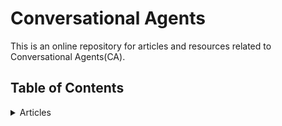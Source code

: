 # Conversational Agents
This is an online repository for articles and resources related to Conversational Agents(CA).

## Table of Contents

<details>
<summary>Articles</summary>
 
+ Foundamentals
+ Task-Oriented CAs
+ Data-Driven CAs
+ Filling the gap
</details>


